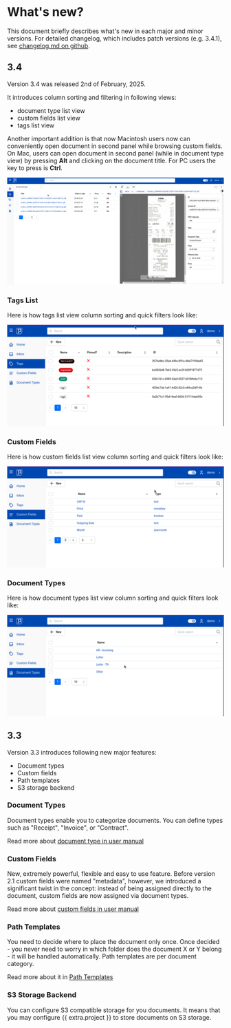 # What's new?

This document briefly describes what's new in each major and minor versions.
For detailed changelog, which includes patch versions (e.g. 3.4.1), see <a href="https://github.com/papermerge/papermerge-core/blob/master/changelog.md" class="external-link" target="_blank">changelog.md on github</a>.

## 3.4

Version 3.4 was released 2nd of February, 2025.

It introduces column sorting and filtering in following views:

- document type list view
- custom fields list view
- tags list view


Another important addition is that now Macintosh users now can conveniently open
document in second panel while browsing custom fields. On Mac, users
can open document in second panel (while in document type view) by pressing
**Alt** and clicking on the document title. For PC users the key to press
is **Ctrl**.


![custom fields browsing](whatsnew/3.4/custom-fields-browsing.gif)



### Tags List

Here is how tags list view column sorting and quick filters look like:

![tags list column sort](whatsnew/3.4/tags-sorting.gif)


### Custom Fields

Here is how custom fields list view column sorting and quick filters look like:

![custom fields list column sort](whatsnew/3.4/custom-fields-sorting.gif)


### Document Types

Here is how document types list view column sorting and quick filters look like:

![document types list column sort](whatsnew/3.4/document-types-sorting.gif)

## 3.3

Version 3.3 introduces following new major features:

- Document types
- Custom fields
- Path templates
- S3 storage backend

### Document Types

Document types enable you to categorize documents. You
can define types such as "Receipt", "Invoice", or "Contract".

Read more about [document type in user manual](user/document-types.md)


### Custom Fields

New, extremely powerful, flexible and easy to use feature. Before version 2.1
custom fields were named "metadata", however, we introduced a significant
twist in the concept: instead of being assigned directly to the document,
custom fields are now assigned via document types.

Read more about [custom fields in user manual](user/custom-fields.md)


### Path Templates

You need to decide where to place the document only once.
Once decided - you never need to worry in which folder does
the document X or Y belong - it will be handled automatically.
Path templates are per document category.

Read more about it in [Path Templates](user/path-templates.md)


### S3 Storage Backend

You can configure S3 compatible storage for you documents. It means that you
may configure {{ extra.project }} to store documents on S3 storage.

